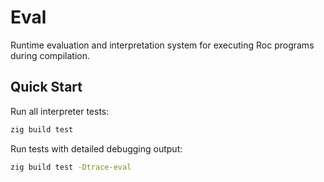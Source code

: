 # Eval

Runtime evaluation and interpretation system for executing Roc programs during compilation.

## Quick Start

Run all interpreter tests:
```bash
zig build test
```

Run tests with detailed debugging output:
```bash
zig build test -Dtrace-eval
```
